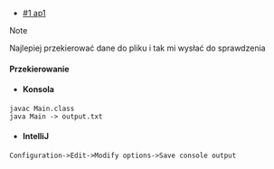 * [#1 ap1](/Zad1/Main.java)
>[!NOTE]
> Najlepiej przekierować dane do pliku i tak mi wysłać do sprawdzenia

#### **Przekierowanie**
* #### Konsola
```
javac Main.class
java Main -> output.txt
```

* #### IntelliJ
```
Configuration->Edit->Modify options->Save console output
```